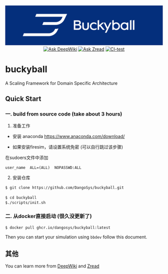 <p align="center">
    <img src="docs/img/buckyball.png" width = "100%" height = "70%">
</p>

<div align="center" style="margin-top: -10pt;">

[![Ask DeepWiki](https://deepwiki.com/badge.svg)](https://deepwiki.com/DangoSys/buckyball)
[![Ask Zread](https://img.shields.io/badge/Ask_Zread-8A2BE2)](https://zread.ai/DangoSys/buckyball)
[![CI-test](https://github.com/DangoSys/buckybal/actions/workflows/github_actions.yml/badge.svg)](https://github.com/DangoSys/buckybal/actions/workflows/github_actions.yml)

</div>

# buckyball

A Scaling Framework for Domain Specific Architecture

## Quick Start

### 一. build from source code (take about 3 hours) 

1. 准备工作

- 安装 anaconda
https://www.anaconda.com/download/

- 如果安装firesim，请设置系统免密 (可以自行跳过该步骤)

在sudoers文件中添加
```
user_name  ALL=(ALL)  NOPASSWD:ALL
```

2. 安装仓库
```
$ git clone https://github.com/DangoSys/buckyball.git

$ cd buckyball
$./scripts/init.sh
```

### 二. 从docker直接启动 (很久没更新了)

```
$ docker pull ghcr.io/dangosys/buckyball:latest
```

Then you can start your simulation using ``bbdev`` follow this document.

## 其他

You can learn more from [DeepWiki](https://deepwiki.com/DangoSys/buckyball) and [Zread](https://zread.ai/DangoSys/buckyball)
